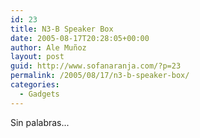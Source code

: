 ```yaml
---
id: 23
title: N3-B Speaker Box
date: 2005-08-17T20:28:05+00:00
author: Ale Muñoz
layout: post
guid: http://www.sofanaranja.com/?p=23
permalink: /2005/08/17/n3-b-speaker-box/
categories:
  - Gadgets
---
```

Sin palabras...

[<img src='/wp-content/050817_n3b_speakers.jpg' alt='' />][1]


[1]: http://www.kidrobot.com/shop.php?sku=8370&Category=Asian%20Vinyl